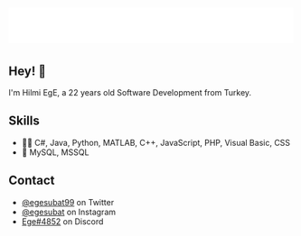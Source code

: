 <h1 align="center">
  <img src="https://raw.githubusercontent.com/Ege99/Ege99/master/name.svg" alt="Hilmi Ege SUBAT" />
</h1>

## Hey! 👋
I'm Hilmi EgE, a 22 years old Software Development from Turkey.

## Skills
- 👨‍💻 C#, Java, Python, MATLAB, C++, JavaScript, PHP, Visual Basic, CSS
- 💽 MySQL, MSSQL

## Contact
- [@egesubat99](https://twitter.com/egesubat99) on Twitter
- [@egesubat](https://instagram.com/egesubat) on Instagram
- [Ege#4852](./) on Discord
